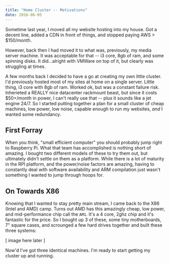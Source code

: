 ```yaml
---
title: "Home Cluster -- Motivations"
date: 2016-06-05
---
```


Sometime last year, I moved all my website hosting into my house. Got a decent line, added a CDN in front of things, and stopped paying AWS > $150/month.

However, back then I had moved it to what was, previously, my media server machine. It was acceptable for that -- i3 core, 8gb of ram, and some spinning disks. It did...alright with VMWare on top of it, but clearly was struggling at times.

A few months back I decided to have a go at creating my own little cluster. I'd previously hosted most of my sites at home on a single server. Little thing, i3 core with 8gb of ram. Worked ok, but was a constant failure risk. Inherieted a REALLY nice datacenter rackmount beast, but since it costs $50+/month in power, I can't really use that -- plus it sounds like a jet engine 24/7. So I started putting together a plan for a small cluster of cheap machines, low power, low noise, capable enough to run my websites, *and* I wanted some redundancy.

## First Forray

When you think, "small efficient computer" you should probably jump right to Raspberry Pi. What that team has accomplished is nothing short of amazing. I bought two different models of these to try them out, but ultimately didn't settle on them as a platform. While there is a lot of maturity in the RPI platform, and the power/noise factors are amazing, having to constantly deal with software availability and ARM compilation just wasn't something I wanted to jump through hoops for.

## On Towards X86

Knowing that I wanted to stay pretty main stream, I came back to the X86 (Intel and AMD) camp. Turns out AMD has this amazingly cheap, low power, and mid-performance chip call the `AM1`. It's a 4 core, 2ghz chip and it's fantastic for the price. So I bought up 3 of these, some tiny motherboards, 7" square cases, and scrounged a few hard drives together and built these three systems:

[ image here later ]

Now'd I've got three identical machines. I'm ready to start getting my cluster up and running.
